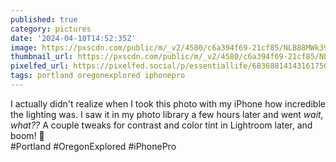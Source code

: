 ```yaml
---
published: true
category: pictures
date: '2024-04-10T14:52:35Z'
image: https://pxscdn.com/public/m/_v2/4580/c6a394f69-21cf85/NLB88MWk39PC/zGsf0Y8HEzSamUsJ98Ny4cbkykmQNgOCJDK1est9.jpg
thumbnail_url: https://pxscdn.com/public/m/_v2/4580/c6a394f69-21cf85/NLB88MWk39PC/zGsf0Y8HEzSamUsJ98Ny4cbkykmQNgOCJDK1est9_thumb.jpg
pixelfed_url: https://pixelfed.social/p/essentiallife/683688141431617509
tags: portland oregonexplored iphonepro
---
```


I actually didn't realize when I took this photo with my iPhone how incredible the lighting was. I saw it in my photo library a few hours later and went *wait, what??* A couple tweaks for contrast and color tint in Lightroom later, and boom! 🤩   
#Portland #OregonExplored #iPhonePro
